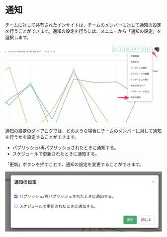 # 通知 


チームに対して共有されたインサイトは、チームのメンバーに対して通知の設定を行うことができます。通知の設定を行うには、メニューから「通知の設定」を選択します。


![](images/notification1_ja.png)

通知の設定のダイアログでは、どのような場合にチームのメンバーに対して通知を行うかを設定することができます。

* パブリッシュ/再パブリッシュされたときに通知する。
* スケジュールで更新されたときに通知する。 

「更新」ボタンを押すことで、通知の設定を変更することができます。

![](images/notification2_ja.png)